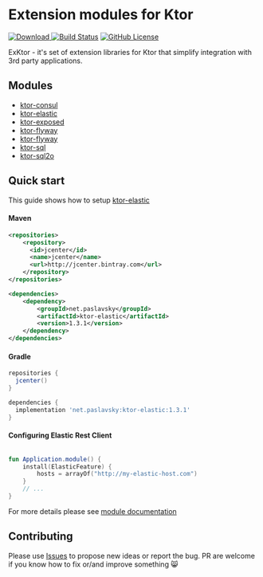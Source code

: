 # Extension modules for Ktor
[ ![Download](https://api.bintray.com/packages/paslavsky/maven/ktor-sql/images/download.svg) ](https://bintray.com/paslavsky/maven/ktor-sql/_latestVersion)
[![Build Status](https://travis-ci.org/paslavsky/exktor.svg?branch=master)](https://travis-ci.org/paslavsky/exktor)
[![GitHub License](https://img.shields.io/badge/license-Apache%20License%202.0-blue.svg?style=flat)](http://www.apache.org/licenses/LICENSE-2.0)

ExKtor - it's set of extension libraries for Ktor that simplify integration with 3rd party applications.

## Modules
* [ktor-consul](ktor-consul/README.md)
* [ktor-elastic](ktor-elastic/README.md)
* [ktor-exposed](ktor-exposed/README.md)
* [ktor-flyway](ktor-flyway/README.md)
* [ktor-flyway](ktor-flyway/README.md)
* [ktor-sql](ktor-sql/README.md)
* [ktor-sql2o](ktor-sql2o/README.md)

## Quick start
This guide shows how to setup [ktor-elastic](ktor-elastic/README.md)

#### Maven
```xml
<repositories>
    <repository>
      <id>jcenter</id>
      <name>jcenter</name>
      <url>http://jcenter.bintray.com</url>
    </repository>
</repositories>

<dependencies>
    <dependency>
        <groupId>net.paslavsky</groupId>
        <artifactId>ktor-elastic</artifactId>
        <version>1.3.1</version>
    </dependency>
</dependencies>
```

#### Gradle
```groovy
repositories {
  jcenter()
}

dependencies {
  implementation 'net.paslavsky:ktor-elastic:1.3.1'
}
```

#### Configuring Elastic Rest Client
```kotlin

fun Application.module() {
    install(ElasticFeature) {
        hosts = arrayOf("http://my-elastic-host.com")
    }
    // ...
}
```
For more details please see [module documentation](ktor-elastic/README.md)

## Contributing

Please use [Issues](https://github.com/paslavsky/exktor/issues) to propose new ideas or report the bug. 
PR are welcome if you know how to fix or/and improve something :smile_cat:
